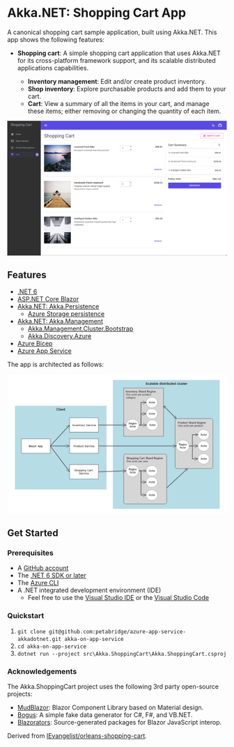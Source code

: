 # Akka.NET: Shopping Cart App

A canonical shopping cart sample application, built using Akka.NET. This app shows the following features:

- **Shopping cart**: A simple shopping cart application that uses Akka.NET for its cross-platform framework support, and its scalable distributed applications capabilities.

    - **Inventory management**: Edit and/or create product inventory.
    - **Shop inventory**: Explore purchasable products and add them to your cart.
    - **Cart**: View a summary of all the items in your cart, and manage these items; either removing or changing the quantity of each item.

![Shopping Cart sample app running.](media/shopping-cart.png)

## Features

- [.NET 6](https://docs.microsoft.com/dotnet/core/whats-new/dotnet-6)
- [ASP.NET Core Blazor](https://docs.microsoft.com/aspnet/core/blazor/?view=aspnetcore-6.0)
- [Akka.NET: Akka.Persistence](https://getakka.net/articles/persistence/architecture.html)
    - [Azure Storage persistence](https://github.com/petabridge/Akka.Persistence.Azure/)
- [Akka.NET: Akka.Management](https://github.com/akkadotnet/Akka.Management/)
    - [Akka.Management.Cluster.Bootstrap](https://github.com/akkadotnet/Akka.Management/tree/dev/src/cluster.bootstrap/Akka.Management.Cluster.Bootstrap)
    - [Akka.Discovery.Azure](https://github.com/akkadotnet/Akka.Management/tree/dev/src/discovery/azure/Akka.Discovery.Azure)
- [Azure Bicep](https://docs.microsoft.com/azure/azure-resource-manager/bicep)
- [Azure App Service](https://docs.microsoft.com/azure/app-service/overview)

The app is architected as follows:

![Shopping Cart sample app architecture.](media/shopping-cart-arch.png)

## Get Started

### Prerequisites

- A [GitHub account](https://github.com/join)
- The [.NET 6 SDK or later](https://dotnet.microsoft.com/download/dotnet)
- The [Azure CLI](/cli/azure/install-azure-cli)
- A .NET integrated development environment (IDE)
    - Feel free to use the [Visual Studio IDE](https://visualstudio.microsoft.com) or the [Visual Studio Code](https://code.visualstudio.com)

### Quickstart

1. `git clone git@github.com:petabridge/azure-app-service-akkadotnet.git akka-on-app-service`
2. `cd akka-on-app-service`
3. `dotnet run --project src\Akka.ShoppingCart\Akka.ShoppingCart.csproj`

### Acknowledgements

The Akka.ShoppingCart project uses the following 3rd party open-source projects:

- [MudBlazor](https://github.com/MudBlazor/MudBlazor): Blazor Component Library based on Material design.
- [Bogus](https://github.com/bchavez/Bogus): A simple fake data generator for C#, F#, and VB.NET.
- [Blazorators](https://github.com/IEvangelist/blazorators): Source-generated packages for Blazor JavaScript interop.

Derived from [IEvangelist/orleans-shopping-cart](https://github.com/IEvangelist/orleans-shopping-cart).